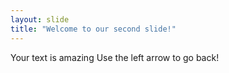 ```yaml
---
layout: slide
title: "Welcome to our second slide!"
---
```

Your text is amazing
Use the left arrow to go back!
